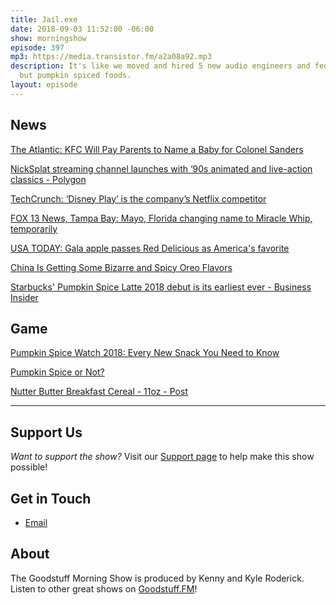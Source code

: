 ```yaml
---
title: Jail.exe
date: 2018-09-03 11:52:00 -06:00
show: morningshow
episode: 397
mp3: https://media.transistor.fm/a2a08a92.mp3
description: It's like we moved and hired 5 new audio engineers and fed them nothing
  but pumpkin spiced foods.
layout: episode
---
```


## News

[The Atlantic: KFC Will Pay Parents to Name a Baby for Colonel Sanders](https://www.theatlantic.com/family/archive/2018/08/kfc-baby-name-harland/568915/)

[NickSplat streaming channel launches with ‘90s animated and live-action classics - Polygon](https://www.polygon.com/2018/8/28/17789350/nicksplat-streaming-subscription-rockos-modern-life-all-that-doug-catdog-wild-thornerrys-vrv)

[TechCrunch: ‘Disney Play’ is the company’s Netflix competitor](https://techcrunch.com/2018/08/27/disney-play-is-the-companys-netflix-competitor/)

[FOX 13 News, Tampa Bay: Mayo, Florida changing name to Miracle Whip, temporarily](http://www.fox13news.com/news/florida-news/mayo-florida-changing-name-to-miracle-whip-temporarily)

[USA TODAY: Gala apple passes Red Delicious as America's favorite](https://www.usatoday.com/story/money/2018/08/26/red-delicious-apples-gala/1103768002/)

[China Is Getting Some Bizarre and Spicy Oreo Flavors](https://nerdist.com/oreo-china-bizarre-flavors-wasabi-hot-wing/)

[Starbucks' Pumpkin Spice Latte 2018 debut is its earliest ever - Business Insider](https://www.businessinsider.com/starbucks-pumpkin-spice-latte-2018-debut-earliest-ever-2018-8)

## Game

[Pumpkin Spice Watch 2018: Every New Snack You Need to Know](https://www.foodandwine.com/news/pumpkin-spice-foods-2018)

[Pumpkin Spice or Not?](https://www.notion.so/a3259c52e26b436cbbc0718592f57cd7)

[Nutter Butter Breakfast Cereal - 11oz - Post](https://www.target.com/p/nutter-butter-breakfast-cereal-11oz-post/-/A-53485328)

***

## Support Us
*Want to support the show?* Visit our [Support page](https://goodstuff.fm/support) to help make this show possible!

## Get in Touch
- [Email](mailto:kyle@goodstuff.fm)

## About
The Goodstuff Morning Show is produced by Kenny and Kyle Roderick. Listen to other great shows on [Goodstuff.FM](http://goodstuff.fm/shows)!
